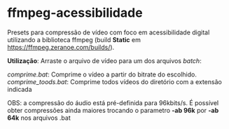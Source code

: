 # ffmpeg-acessibilidade

Presets para compressão de vídeo com foco em acessibilidade digital utilizando a biblioteca ffmpeg (build **Static** em https://ffmpeg.zeranoe.com/builds/). 

**Utilização**: Arraste o arquivo de vídeo para um dos arquivos *batch*:

*comprime.bat*: Comprime o vídeo a partir do bitrate do escolhido. 
*comprime_toods.bat*: Comprime todos vídeos do diretório com a extensão indicada

OBS: a compressão do áudio está pré-definida para 96kbits/s. É possível obter compressões ainda maiores trocando o parametro **-ab 96k** por **-ab 64k** nos arquivos .bat
